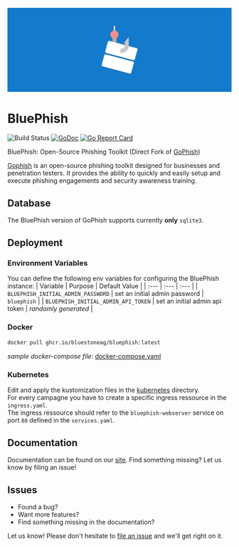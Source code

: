 ![BluePhish Logo Wallpaper](docs/images/bluephish_logo_wallpaper.png)

BluePhish
=======

![Build Status](https://github.com/bluestoneag/bluephish/workflows/CI/badge.svg) [![GoDoc](https://godoc.org/github.com/gophish/gophish?status.svg)](https://godoc.org/github.com/gophish/gophish) [![Go Report Card](https://goreportcard.com/badge/github.com/bluestoneag/bluephish)](https://goreportcard.com/report/github.com/bluestoneag/bluephish)

BluePhish: Open-Source Phishing Toolkit (Direct Fork of [GoPhish](https://github.com/gophish/gophish))

[Gophish](https://getgophish.com) is an open-source phishing toolkit designed for businesses and penetration testers. It provides the ability to quickly and easily setup and execute phishing engagements and security awareness training.

## Database

The BluePhish version of GoPhish supports currently **only** `sqlite3`.

## Deployment

### Environment Variables

You can define the following env variables for configuring the BluePhish instance:
| Variable | Purpose | Default Value |
| :--- | :--- | :--- |
| `BLUEPHISH_INITIAL_ADMIN_PASSWORD` | set an initial admin password | `bluephish` |
| `BLUEPHISH_INITIAL_ADMIN_API_TOKEN` | set an initial admin api token | *randomly generated* | 

### Docker
```bash
docker pull ghcr.io/bluestoneag/bluephish:latest
```

*sample docker-compose file*: [docker-compose.yaml](docs/deployment/docker/docker-compose.yaml)

### Kubernetes
Edit and apply the kustomization files in the [kubernetes](docs/deployment/kubernetes) directory.  
For every campagne you have to create a specific ingress ressource in the `ingress.yaml`.  
The ingress ressource should refer to the `bluephish-webserver` service on port `80` defined in the `services.yaml`.

## Documentation

Documentation can be found on our [site](https://bluestoneag.github.io/bluephish). Find something missing? Let us know by filing an issue!

## Issues

- Found a bug? 
- Want more features?  
- Find something missing in the documentation?  

Let us know! Please don't hesitate to [file an issue](https://github.com/bluestoneag/bluephish/issues/new) and we'll get right on it.
